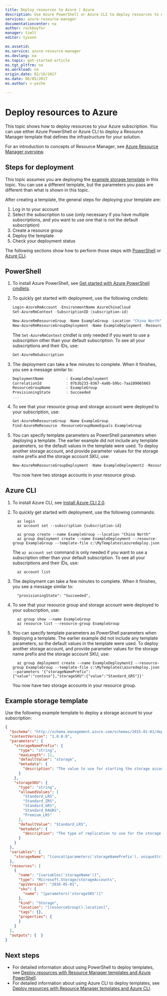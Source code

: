 ```yaml
---
title: Deploy resources to Azure | Azure
description: Use Azure PowerShell or Azure CLI to deploy resources to Azure. The resources are defined in a Resource Manager template.
services: azure-resource-manager
documentationcenter: na
author: rockboyfor
manager: timlt
editor: tysonn

ms.assetid: 
ms.service: azure-resource-manager
ms.devlang: na
ms.topic: get-started-article
ms.tgt_pltfrm: na
ms.workload: na
origin.date: 02/16/2017
ms.date: 06/05/2017
ms.author: v-yeche

---
```

# Deploy resources to Azure

This topic shows how to deploy resources to your Azure subscription. You can use either Azure PowerShell or Azure CLI to deploy a Resource Manager template that defines the infrastructure for your solution.

For an introduction to concepts of Resource Manager, see [Azure Resource Manager overview](resource-group-overview.md).

## Steps for deployment

This topic assumes you are deploying the [example storage template](#example-storage-template) in this topic. You can use a different template, but the parameters you pass are different than what is shown in this topic.

After creating a template, the general steps for deploying your template are:

1. Log in to your account
2. Select the subscription to use (only necessary if you have multiple subscriptions, and you want to use one that is not the default subscription)
3. Create a resource group
4. Deploy the template
5. Check your deployment status

The following sections show how to perform those steps with [PowerShell](#powershell) or [Azure CLI](#azure-cli).

## PowerShell

1. To install Azure PowerShell, see [Get started with Azure PowerShell cmdlets](https://docs.microsoft.com/powershell/azure/overview).

2. To quickly get started with deployment, use the following cmdlets:

    ```powershell
    Login-AzureRmAccount -EnvironmentName AzureChinaCloud
    Set-AzureRmContext -SubscriptionID {subscription-id}

    New-AzureRmResourceGroup -Name ExampleGroup -Location "China North"
    New-AzureRmResourceGroupDeployment -Name ExampleDeployment -ResourceGroupName ExampleGroup -TemplateFile c:\MyTemplates\azuredeploy.json 
    ```

    The `Set-AzureRmContext` cmdlet is only needed if you want to use a subscription other than your default subscription. To see all your subscriptions and their IDs, use:

    ```powershell
    Get-AzureRmSubscription
    ```

3. The deployment can take a few minutes to complete. When it finishes, you see a message similar to:

    ```powershell
    DeploymentName          : ExampleDeployment
    CorrelationId           : 07b3b233-8367-4a0b-b9bc-7aa189065665
    ResourceGroupName       : ExampleGroup
    ProvisioningState       : Succeeded
    ...
    ```

4. To see that your resource group and storage account were deployed to your subscription, use:

    ```powershell
    Get-AzureRmResourceGroup -Name ExampleGroup
    Find-AzureRmResource -ResourceGroupNameEquals ExampleGroup
    ```

5. You can specify template parameters as PowerShell parameters when deploying a template. The earlier example did not include any template parameters, so the default values in the template were used. To deploy another storage account, and provide parameter values for the storage name prefix and the storage account SKU, use:

    ```powershell
    New-AzureRmResourceGroupDeployment -Name ExampleDeployment2 -ResourceGroupName ExampleGroup -TemplateFile c:\MyTemplates\azuredeploy.json -storageNamePrefix "contoso" -storageSKU "Standard_GRS"
    ```

    You now have two storage accounts in your resource group. 

## Azure CLI

1. To install Azure CLI, see [Install Azure CLI 2.0](https://docs.microsoft.com/cli/azure/install-az-cli2).

2. To quickly get started with deployment, use the following commands:

    ```azurecli
      az login
      az account set --subscription {subscription-id}

      az group create --name ExampleGroup --location "China North"
      az group deployment create --name ExampleDeployment --resource-group ExampleGroup --template-file c:\MyTemplates\azuredeploy.json
    ```

    The `az account set` command is only needed if you want to use a subscription other than your default subscription. To see all your subscriptions and their IDs, use:

    ```azurecli
      az account list
    ```

3. The deployment can take a few minutes to complete. When it finishes, you see a message similar to:

    ```azurecli
      "provisioningState": "Succeeded",
    ```

4. To see that your resource group and storage account were deployed to your subscription, use:

    ```azurecli
      az group show --name ExampleGroup
      az resource list --resource-group ExampleGroup
    ```

5. You can specify template parameters as PowerShell parameters when deploying a template. The earlier example did not include any template parameters, so the default values in the template were used. To deploy another storage account, and provide parameter values for the storage name prefix and the storage account SKU, use:

    ```azurecli
      az group deployment create --name ExampleDeployment2 --resource-group ExampleGroup --template-file c:\MyTemplates\azuredeploy.json --parameters '{"storageNamePrefix":{"value":"contoso"},"storageSKU":{"value":"Standard_GRS"}}'
    ```

    You now have two storage accounts in your resource group. 

## Example storage template

Use the following example template to deploy a storage account to your subscription:

```json
{
  "$schema": "http://schema.management.azure.com/schemas/2015-01-01/deploymentTemplate.json#",
  "contentVersion": "1.0.0.0",
  "parameters": {
    "storageNamePrefix": {
      "type": "string",
      "maxLength": 11,
      "defaultValue": "storage",
      "metadata": {
        "description": "The value to use for starting the storage account name."
      }
    },
    "storageSKU": {
      "type": "string",
      "allowedValues": [
        "Standard_LRS",
        "Standard_ZRS",
        "Standard_GRS",
        "Standard_RAGRS",
        "Premium_LRS"
      ],
      "defaultValue": "Standard_LRS",
      "metadata": {
        "description": "The type of replication to use for the storage account."
      }
    }
  },
  "variables": {
    "storageName": "[concat(parameters('storageNamePrefix'), uniqueString(resourceGroup().id))]"
  },
  "resources": [
    {
      "name": "[variables('storageName')]",
      "type": "Microsoft.Storage/storageAccounts",
      "apiVersion": "2016-05-01",
      "sku": {
        "name": "[parameters('storageSKU')]"
      },
      "kind": "Storage",
      "location": "[resourceGroup().location]",
      "tags": {},
      "properties": {
      }
    }
  ],
  "outputs": {  }
}
```

## Next steps

* For detailed information about using PowerShell to deploy templates, see [Deploy resources with Resource Manager templates and Azure PowerShell](/azure-resource-manager/resource-group-template-deploy).
* For detailed information about using Azure CLI to deploy templates, see [Deploy resources with Resource Manager templates and Azure CLI](/azure-resource-manager/resource-group-template-deploy-cli).